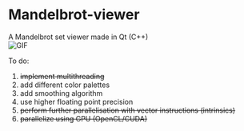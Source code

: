 # Mandelbrot-viewer
A Mandelbrot set viewer made in Qt (C++)  
![GIF](https://i.imgur.com/WdoLHQV.gif)  

To do:
1. ~~implement multithreading~~
2. add different color palettes 
3. add smoothing algorithm
4. use higher floating point precision
5. ~~perform further parallelisation with vector instructions (intrinsics)~~
6. ~~parallelize using GPU (OpenCL/CUDA)~~

